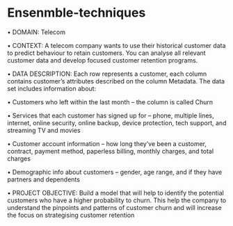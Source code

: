 # Ensenmble-techniques

• DOMAIN: Telecom

• CONTEXT: A telecom company wants to use their historical customer data to predict behaviour to retain customers. You can analyse all relevant customer data and develop focused customer retention programs.

• DATA DESCRIPTION: Each row represents a customer, each column contains customer’s attributes described on the column Metadata. The data set includes information about:

• Customers who left within the last month – the column is called Churn

• Services that each customer has signed up for – phone, multiple lines, internet, online security, online backup, device protection, tech support, and streaming TV and movies

• Customer account information – how long they’ve been a customer, contract, payment method, paperless billing, monthly charges, and total charges

• Demographic info about customers – gender, age range, and if they have partners and dependents

• PROJECT OBJECTIVE: Build a model that will help to identify the potential customers who have a higher probability to churn. This help the company to understand the pinpoints and patterns of customer churn and will increase the focus on strategising customer retention
